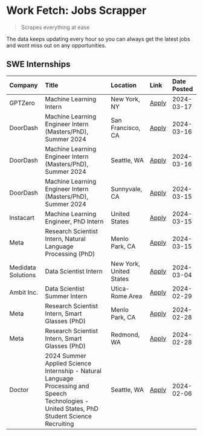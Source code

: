 # Work Fetch: Jobs Scrapper
> Scrapes everything at ease

The data keeps updating every hour so you can always get the latest jobs and wont miss out on any opportunities.

## SWE Internships
<!--START_SECTION:workfetch-->
| Company            | Title                                                                                                                                        | Location                | Link                                                                                                                                                                                                                                                                                                                                                 | Date Posted   |
|:-------------------|:---------------------------------------------------------------------------------------------------------------------------------------------|:------------------------|:-----------------------------------------------------------------------------------------------------------------------------------------------------------------------------------------------------------------------------------------------------------------------------------------------------------------------------------------------------|:--------------|
| GPTZero            | Machine Learning Intern                                                                                                                      | New York, NY            | [Apply](https://www.linkedin.com/jobs/view/machine-learning-intern-at-gptzero-3860723963?position=10&pageNum=0&refId=JvvjPXUskIf%2BxnHUKaWP1g%3D%3D&trackingId=4w5hmNuv6twGJ9iA1K%2FI%2Bw%3D%3D&trk=public_jobs_jserp-result_search-card)                                                                                                            | 2024-03-17    |
| DoorDash           | Machine Learning Engineer Intern (Masters/PhD), Summer 2024                                                                                  | San Francisco, CA       | [Apply](https://www.linkedin.com/jobs/view/machine-learning-engineer-intern-masters-phd-summer-2024-at-doordash-3736457737?position=3&pageNum=0&refId=JvvjPXUskIf%2BxnHUKaWP1g%3D%3D&trackingId=Kve%2FMGAvaKpst2KfUcY7aA%3D%3D&trk=public_jobs_jserp-result_search-card)                                                                             | 2024-03-16    |
| DoorDash           | Machine Learning Engineer Intern (Masters/PhD), Summer 2024                                                                                  | Seattle, WA             | [Apply](https://www.linkedin.com/jobs/view/machine-learning-engineer-intern-masters-phd-summer-2024-at-doordash-3736455966?position=4&pageNum=0&refId=JvvjPXUskIf%2BxnHUKaWP1g%3D%3D&trackingId=53mssTNktzEjO20z7%2Flytg%3D%3D&trk=public_jobs_jserp-result_search-card)                                                                             | 2024-03-16    |
| DoorDash           | Machine Learning Engineer Intern (Masters/PhD), Summer 2024                                                                                  | Sunnyvale, CA           | [Apply](https://www.linkedin.com/jobs/view/machine-learning-engineer-intern-masters-phd-summer-2024-at-doordash-3736454973?position=2&pageNum=0&refId=JvvjPXUskIf%2BxnHUKaWP1g%3D%3D&trackingId=udQ2QpVU8OXyMLbcKRzahw%3D%3D&trk=public_jobs_jserp-result_search-card)                                                                               | 2024-03-15    |
| Instacart          | Machine Learning Engineer, PhD Intern                                                                                                        | United States           | [Apply](https://www.linkedin.com/jobs/view/machine-learning-engineer-phd-intern-at-instacart-3815634369?position=5&pageNum=0&refId=JvvjPXUskIf%2BxnHUKaWP1g%3D%3D&trackingId=e9N6uHgi5YUVT0Rv7V4MAQ%3D%3D&trk=public_jobs_jserp-result_search-card)                                                                                                  | 2024-03-15    |
| Meta               | Research Scientist Intern, Natural Language Processing (PhD)                                                                                 | Menlo Park, CA          | [Apply](https://www.linkedin.com/jobs/view/research-scientist-intern-natural-language-processing-phd-at-meta-3858718375?position=12&pageNum=0&refId=JvvjPXUskIf%2BxnHUKaWP1g%3D%3D&trackingId=aA7iMVvi9SXDzXF9cUJ56A%3D%3D&trk=public_jobs_jserp-result_search-card)                                                                                 | 2024-03-15    |
| Medidata Solutions | Data Scientist Intern                                                                                                                        | New York, United States | [Apply](https://www.linkedin.com/jobs/view/data-scientist-intern-at-medidata-solutions-3810253704?position=11&pageNum=0&refId=JvvjPXUskIf%2BxnHUKaWP1g%3D%3D&trackingId=QBDYC0I1jBiGBXrsy9tEEg%3D%3D&trk=public_jobs_jserp-result_search-card)                                                                                                       | 2024-03-04    |
| Ambit Inc.         | Data Scientist Summer Intern                                                                                                                 | Utica-Rome Area         | [Apply](https://www.linkedin.com/jobs/view/data-scientist-summer-intern-at-ambit-inc-3843121918?position=6&pageNum=0&refId=JvvjPXUskIf%2BxnHUKaWP1g%3D%3D&trackingId=X82NCu8E5jD6%2FpuwM5HlJA%3D%3D&trk=public_jobs_jserp-result_search-card)                                                                                                        | 2024-02-29    |
| Meta               | Research Scientist Intern, Smart Glasses (PhD)                                                                                               | Menlo Park, CA          | [Apply](https://www.linkedin.com/jobs/view/research-scientist-intern-smart-glasses-phd-at-meta-3811308332?position=13&pageNum=0&refId=JvvjPXUskIf%2BxnHUKaWP1g%3D%3D&trackingId=sz8dEeML9JB8uT8engC0tg%3D%3D&trk=public_jobs_jserp-result_search-card)                                                                                               | 2024-02-28    |
| Meta               | Research Scientist Intern, Smart Glasses (PhD)                                                                                               | Redmond, WA             | [Apply](https://www.linkedin.com/jobs/view/research-scientist-intern-smart-glasses-phd-at-meta-3811304794?position=14&pageNum=0&refId=JvvjPXUskIf%2BxnHUKaWP1g%3D%3D&trackingId=SoUFM2vavK3Ubhn%2BvbX3Ww%3D%3D&trk=public_jobs_jserp-result_search-card)                                                                                             | 2024-02-28    |
| Doctor             | 2024 Summer Applied Science Internship - Natural Language Processing and Speech Technologies - United States, PhD Student Science Recruiting | Seattle, WA             | [Apply](https://www.linkedin.com/jobs/view/2024-summer-applied-science-internship-natural-language-processing-and-speech-technologies-united-states-phd-student-science-recruiting-at-doctor-3819405754?position=15&pageNum=0&refId=JvvjPXUskIf%2BxnHUKaWP1g%3D%3D&trackingId=6kNYakMNZhtPbtpvoNS4xw%3D%3D&trk=public_jobs_jserp-result_search-card) | 2024-02-06    |
<!--END_SECTION:workfetch-->
